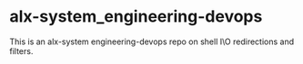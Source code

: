 # alx-system_engineering-devops
This is an alx-system engineering-devops repo on shell I\O redirections and filters.
